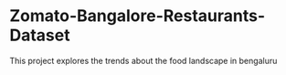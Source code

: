 # Zomato-Bangalore-Restaurants-Dataset

This project explores the trends about the food landscape in bengaluru 
